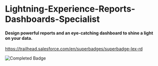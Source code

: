 # Lightning-Experience-Reports-Dashboards-Specialist 


#### Design powerful reports and an eye-catching dashboard to shine a light on your data.

https://trailhead.salesforce.com/en/superbadges/superbadge-lex-rd

![Completed Badge](https://github.com/Londoner1234/Lightning-Experience-Reports-Dashboards-Specialist/tree/master/img/completed.png)
